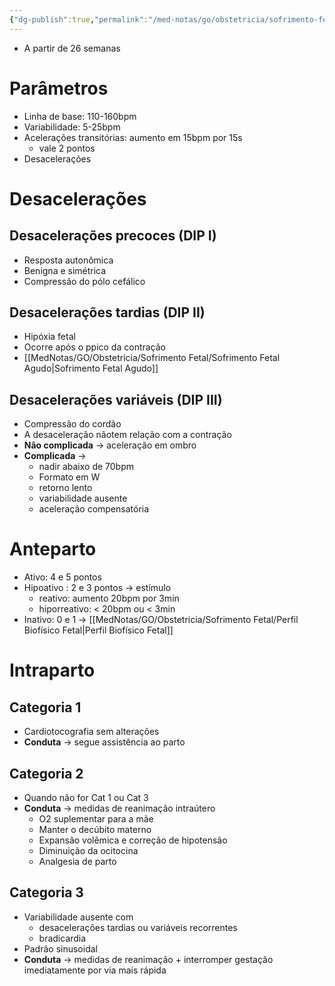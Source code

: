 ```yaml
---
{"dg-publish":true,"permalink":"/med-notas/go/obstetricia/sofrimento-fetal/cardiotocografia/","tags":["review"]}
---
```


- A partir de 26 semanas
# Parâmetros
- Linha de base: 110-160bpm
- Variabilidade: 5-25bpm
- Acelerações transitórias: aumento em 15bpm por 15s
	- vale 2 pontos 
- Desacelerações
# Desacelerações
## Desacelerações precoces (DIP I)
- Resposta autonômica
- Benigna e simétrica
- Compressão do pólo cefálico

## Desacelerações tardias (DIP II)
- Hipóxia fetal
- Ocorre após o ppico da contração
- [[MedNotas/GO/Obstetricia/Sofrimento Fetal/Sofrimento Fetal Agudo\|Sofrimento Fetal Agudo]]

## Desacelerações variáveis (DIP III)
- Compressão do cordão
- A desaceleração nãotem relação com a contração
- **Não complicada** -> aceleração em ombro
- **Complicada** -> 
	- nadir abaixo de 70bpm
	- Formato em W
	- retorno lento
	- variabilidade ausente
	- aceleração compensatória
# Anteparto
- Ativo: 4 e 5 pontos
- Hipoativo : 2 e 3 pontos -> estímulo
	- reativo: aumento 20bpm por 3min
	- hiporreativo: < 20bpm ou < 3min
- Inativo: 0 e 1 -> [[MedNotas/GO/Obstetricia/Sofrimento Fetal/Perfil Biofísico Fetal\|Perfil Biofísico Fetal]]

# Intraparto
## Categoria 1
- Cardiotocografia sem alterações
- **Conduta** -> segue assistência ao parto
## Categoria 2
- Quando não for Cat 1 ou Cat 3
- **Conduta** -> medidas de reanimação intraútero
	- O2 suplementar para a mãe
	- Manter o decúbito materno
	- Expansão volêmica e correção de hipotensão
	- Diminuição da ocitocina
	- Analgesia de parto
## Categoria 3
- Variabilidade ausente com 
	- desacelerações tardias ou variáveis recorrentes
	- bradicardia
- Padrão sinusoidal
- **Conduta** -> medidas de reanimação + interromper gestação imediatamente por via mais rápida

